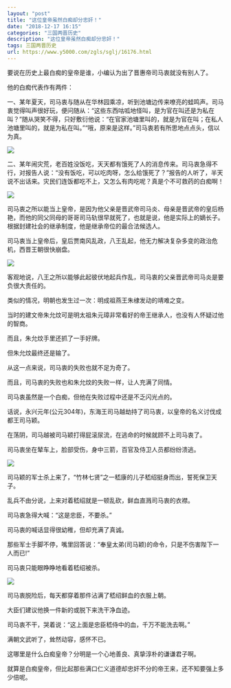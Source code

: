 ```yaml
---
layout: "post"
title: "这位皇帝虽然白痴却分忠奸！"
date: "2018-12-17 16:15"
categories: "三国两晋历史"
description: "这位皇帝虽然白痴却分忠奸！"
tags: 三国两晋历史
url: https://www.y5000.com/zgls/sglj/16176.html
---
```






要说在历史上最白痴的皇帝是谁，小编认为出了晋惠帝司马衷就没有别人了。

他的白痴代表作有两件：

一、某年夏天，司马衷与随从在华林园乘凉，听到池塘边传来嘹亮的蛙鸣声。司马衷觉得叫声很好玩，便问随从：“这些东西咕呱地怪叫，是为官在叫还是为私在叫？”随从哭笑不得，只好敷衍他说：“在官家池塘里叫的，就是为官在叫；在私人池塘里叫的，就是为私在叫。”“哦，原来是这样。”司马衷若有所思地点点头，信以为真。

![](https://img.y5000.com/uploads/allimg/170307/1140315L0-0.jpg)

二、某年闹灾荒，老百姓没饭吃，天天都有饿死了人的消息传来。司马衷急得不行，对报告人说：“没有饭吃，可以吃肉呀，怎么给饿死了？”报告的人听了，半天说不出话来。灾民们连饭都吃不上，又怎么有肉吃呢？真是个不可救药的白痴啊！

![](https://img.y5000.com/uploads/allimg/170307/11403150T-1.jpg)

司马衷之所以能当上皇帝，是因为他父亲是晋武帝司马炎、母亲是晋武帝的皇后杨艳，而他的同父同母的哥哥司马轨很早就死了，也就是说，他是实际上的嫡长子。根据封建社会的继承制度，他是继承帝位的最合法候选人。

司马衷当上皇帝后，皇后贾南风乱政，八王乱起，他无力解决复杂多变的政治危机，西晋王朝很快崩盘。

![](https://img.y5000.com/uploads/allimg/170307/114031CY-2.jpg)

客观地说，八王之所以能够此起彼伏地起兵作乱，司马衷的父亲晋武帝司马炎是要负很大责任的。

类似的情况，明朝也发生过一次：明成祖燕王朱棣发动的靖难之变。

当时的建文帝朱允炆可是明太祖朱元璋非常看好的帝王继承人，也没有人怀疑过他的智商。

而且，朱允炆手里还抓了一手好牌。

但朱允炆最终还是输了。

从这一点来说，司马衷的失败也就不足为奇了。

而且，司马衷的失败也和朱允炆的失败一样，让人充满了同情。

司马衷虽然是一个白痴，但他在失败过程中还是不乏闪光点的。

话说，永兴元年(公元304年)，东海王司马越劫持了司马衷，以皇帝的名义讨伐成都王司马颖。

在荡阴，司马越被司马颖打得屁滚尿流，在逃命的时候就顾不上司马衷了。

司马衷坐在辇车上，脸部受伤，身中三箭，百官及侍卫人员都纷纷溃逃。

![](https://img.y5000.com/uploads/allimg/170307/114031L47-3.jpg)

司马颖的军士杀上来了，“竹林七贤”之一嵇康的儿子嵇绍挺身而出，誓死保卫天子。

乱兵不由分说，上来对着嵇绍就是一顿乱砍，鲜血直溅司马衷的衣襟。

司马衷急得大喊：“这是忠臣，不要杀。”

司马衷的喊话显得很幼稚，但却充满了真诚。

那些军士手脚不停，嘴里回答说：“奉皇太弟(司马颖)的命令，只是不伤害陛下一人而已!”

司马衷只能眼睁睁地看着嵇绍被杀。

![](https://img.y5000.com/uploads/allimg/170307/1140314J7-4.jpg)

司马衷脱险后，每天都穿着那件沾满了嵇绍鲜血的衣服上朝。

大臣们建议他换一件新的或脱下来洗干净血迹。

司马衷不干，哭着说：“这上面是忠臣嵇侍中的血，千万不能洗去啊。”

满朝文武听了，耸然动容，感怀不已。

这哪里是什么白痴皇帝？分明是一个心地善良、真挚淳朴的谦谦君子啊。

就算是白痴皇帝，但比起那些满口仁义道德却忠奸不分的帝王来，还不知要强上多少倍呢。

